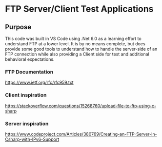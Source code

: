 # FTP Server/Client Test Applications

## Purpose
This code was built in VS Code using .Net 6.0 as a learning effort to understand FTP at a lower level. It is by no means complete, but does provide some good tools to understand how to handle the server-side of an FTP connection while also providing a Client side for test and additional behavioral expectations.

### FTP Documentation
https://www.ietf.org/rfc/rfc959.txt

### Client inspiration
https://stackoverflow.com/questions/15268760/upload-file-to-ftp-using-c-sharp

### Server inspiration
https://www.codeproject.com/Articles/380769/Creating-an-FTP-Server-in-Csharp-with-IPv6-Support